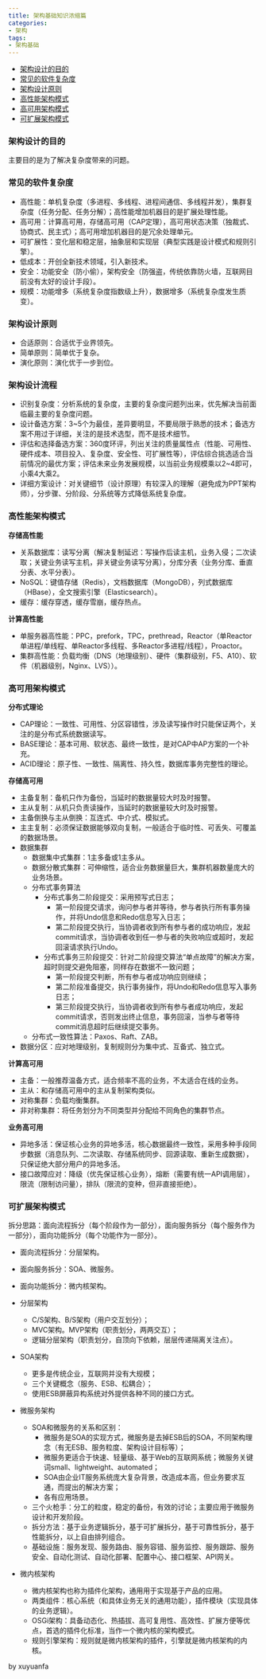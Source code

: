 ```yaml
---
title: 架构基础知识浓缩篇
categories:
- 架构
tags:
- 架构基础
---
```





- [架构设计的目的](##1)
- [常见的软件复杂度](##2)
- [架构设计原则](##3)
- [高性能架构模式](##4)
- [高可用架构模式](##5)
- [可扩展架构模式](##6)
<!--more-->



<span id="#1"></span>
### 架构设计的目的
主要目的是为了解决复杂度带来的问题。



<span id="#2"></span>
### 常见的软件复杂度
- 高性能：单机复杂度（多进程、多线程、进程间通信、多线程并发），集群复杂度（任务分配、任务分解）；高性能增加机器目的是扩展处理性能。
- 高可用：计算高可用，存储高可用（CAP定理），高可用状态决策（独裁式、协商式、民主式）；高可用增加机器目的是冗余处理单元。
- 可扩展性：变化层和稳定层，抽象层和实现层（典型实践是设计模式和规则引擎）。
- 低成本：开创全新技术领域，引入新技术。
- 安全：功能安全（防小偷），架构安全（防强盗，传统依靠防火墙，互联网目前没有太好的设计手段）。
- 规模：功能增多（系统复杂度指数级上升），数据增多（系统复杂度发生质变）。



<span id="#3"></span>
### 架构设计原则
- 合适原则：合适优于业界领先。
- 简单原则：简单优于复杂。
- 演化原则：演化优于一步到位。



<span id="#4"></span>
### 架构设计流程
- 识别复杂度：分析系统的复杂度，主要的复杂度问题列出来，优先解决当前面临最主要的复杂度问题。
- 设计备选方案：3~5个为最佳，差异要明显，不要局限于熟悉的技术；备选方案不用过于详细，关注的是技术选型，而不是技术细节。
- 评估和选择备选方案：360度环评，列出关注的质量属性点（性能、可用性、硬件成本、项目投入、复杂度、安全性、可扩展性等），评估综合挑选适合当前情况的最优方案；评估未来业务发展规模，以当前业务规模乘以2~4即可，小乘4大乘2。
- 详细方案设计：对关键细节（设计原理）有较深入的理解（避免成为PPT架构师），分步骤、分阶段、分系统等方式降低系统复杂度。



<span id="#5"></span>
### 高性能架构模式
**存储高性能**
- 关系数据库：读写分离（解决复制延迟：写操作后读主机，业务入侵；二次读取；关键业务读写主机，非关键业务读写分离），分库分表（业务分库、垂直分表、水平分表）。
- NoSQL：键值存储（Redis），文档数据库（MongoDB），列式数据库（HBase），全文搜索引擎（Elasticsearch）。
- 缓存：缓存穿透，缓存雪崩，缓存热点。

**计算高性能**
- 单服务器高性能：PPC，prefork，TPC，prethread，Reactor（单Reactor单进程/单线程、单Reactor多线程、多Reactor多进程/线程），Proactor。
- 集群高性能：负载均衡（DNS（地理级别）、硬件（集群级别，F5、A10）、软件（机器级别，Nginx、LVS））。

### 高可用架构模式
**分布式理论**
- CAP理论：一致性、可用性、分区容错性，涉及读写操作时只能保证两个，关注的是分布式系统数据读写。
- BASE理论：基本可用、软状态、最终一致性，是对CAP中AP方案的一个补充。
- ACID理论：原子性、一致性、隔离性、持久性，数据库事务完整性的理论。

**存储高可用**
- 主备复制：备机只作为备份，当延时的数据量较大时及时报警。
- 主从复制：从机只负责读操作，当延时的数据量较大时及时报警。
- 主备倒换与主从倒换：互连式、中介式、模拟式。
- 主主复制：必须保证数据能够双向复制，一般适合于临时性、可丢失、可覆盖的数据场景。
- 数据集群
    - 数据集中式集群：1主多备或1主多从。
    - 数据分散式集群：可伸缩性，适合业务数据量巨大，集群机器数量庞大的业务场景。
    - 分布式事务算法
        - 分布式事务二阶段提交：采用预写式日志；
            - 第一阶段提交请求，询问参与者并等待，参与者执行所有事务操作，并将Undo信息和Redo信息写入日志；
            - 第二阶段提交执行，当协调者收到所有参与者的成功响应，发起commit请求，当协调者收到任一参与者的失败响应或超时，发起回滚请求执行Undo。
        - 分布式事务三阶段提交：针对二阶段提交算法“单点故障”的解决方案，超时则提交避免阻塞，同样存在数据不一致问题；
            - 第一阶段提交判断，所有参与者成功响应则继续；
            - 第二阶段准备提交，执行事务操作，将Undo和Redo信息写入事务日志；
            - 第三阶段提交执行，当协调者收到所有参与者成功响应，发起commit请求，否则发出终止信息，事务回滚，当参与者等待commit消息超时后继续提交事务。
    - 分布式一致性算法：Paxos、Raft、ZAB。
- 数据分区：应对地理级别，复制规则分为集中式、互备式、独立式。

**计算高可用**
- 主备：一般推荐温备方式，适合频率不高的业务，不太适合在线的业务。
- 主从：和存储高可用中的主从复制架构类似。
- 对称集群：负载均衡集群。
- 非对称集群：将任务划分为不同类型并分配给不同角色的集群节点。

**业务高可用**
- 异地多活：保证核心业务的异地多活，核心数据最终一致性，采用多种手段同步数据（消息队列、二次读取、存储系统同步、回源读取、重新生成数据），只保证绝大部分用户的异地多活。
- 接口故障应对：降级（优先保证核心业务），熔断（需要有统一API调用层），限流（限制访问量），排队（限流的变种，但非直接拒绝）。



<span id="#6"></span>
### 可扩展架构模式
拆分思路：面向流程拆分（每个阶段作为一部分），面向服务拆分（每个服务作为一部分），面向功能拆分（每个功能作为一部分）。
- 面向流程拆分：分层架构。
- 面向服务拆分：SOA、微服务。
- 面向功能拆分：微内核架构。

- 分层架构
    - C/S架构、B/S架构（用户交互划分）；
    - MVC架构。MVP架构（职责划分，两两交互）；
    - 逻辑分层架构（职责划分，自顶向下依赖，层层传递隔离关注点）。
- SOA架构
    - 更多是传统企业，互联网并没有大规模；
    - 三个关键概念（服务、ESB、松耦合）；
    - 使用ESB屏蔽异构系统对外提供各种不同的接口方式。
- 微服务架构
    - SOA和微服务的关系和区别：
        - 微服务是SOA的实现方式，微服务是去掉ESB后的SOA，不同架构理念（有无ESB、服务粒度、架构设计目标等）；
        - 微服务更适合于快速、轻量级、基于Web的互联网系统；微服务关键词small、lightweight、automated；
        - SOA由企业IT服务系统庞大复杂背景，改造成本高，但业务要求互通，而提出的解决方案；
        - 各有应用场景。
    - 三个火枪手：分工的粒度，稳定的备份，有效的讨论；主要应用于微服务设计和开发阶段。
    - 拆分方法：基于业务逻辑拆分，基于可扩展拆分，基于可靠性拆分，基于性能拆分，以上自由排列组合。
    - 基础设施：服务发现、服务路由、服务容错、服务监控、服务跟踪、服务安全、自动化测试、自动化部署、配置中心、接口框架、API网关。
- 微内核架构
    - 微内核架构也称为插件化架构，通用用于实现基于产品的应用。
    - 两类组件：核心系统（和具体业务无关的通用功能），插件模块（实现具体的业务逻辑）。
    - OSGi架构：具备动态化、热插拔、高可复用性、高效性、扩展方便等优点，首选的插件化标准，当作一个微内核的架构模式。
    - 规则引擎架构：规则就是微内核架构的插件，引擎就是微内核架构的内核。





by xuyuanfa
